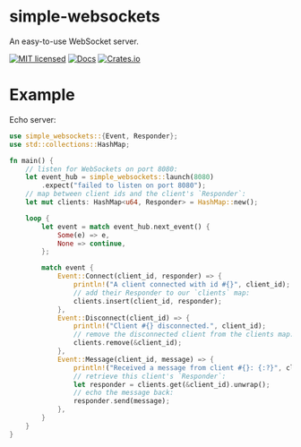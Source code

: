 # simple-websockets

An easy-to-use WebSocket server.

[![MIT licensed](https://img.shields.io/badge/license-MIT-blue.svg)](./LICENSE)
[![Docs](https://docs.rs/simple-websockets/badge.svg)](https://docs.rs/simple-websockets)
[![Crates.io](https://img.shields.io/crates/v/simple-websockets.svg)](https://crates.io/crates/simple-websockets)

# Example

Echo server:

```rust
use simple_websockets::{Event, Responder};
use std::collections::HashMap;

fn main() {
    // listen for WebSockets on port 8080:
    let event_hub = simple_websockets::launch(8080)
        .expect("failed to listen on port 8080");
    // map between client ids and the client's `Responder`:
    let mut clients: HashMap<u64, Responder> = HashMap::new();

    loop {
        let event = match event_hub.next_event() {
            Some(e) => e,
            None => continue,
        };

        match event {
            Event::Connect(client_id, responder) => {
                println!("A client connected with id #{}", client_id);
                // add their Responder to our `clients` map:
                clients.insert(client_id, responder);
            },
            Event::Disconnect(client_id) => {
                println!("Client #{} disconnected.", client_id);
                // remove the disconnected client from the clients map:
                clients.remove(&client_id);
            },
            Event::Message(client_id, message) => {
                println!("Received a message from client #{}: {:?}", client_id, message);
                // retrieve this client's `Responder`:
                let responder = clients.get(&client_id).unwrap();
                // echo the message back:
                responder.send(message);
            },
        }
    }
}
```

